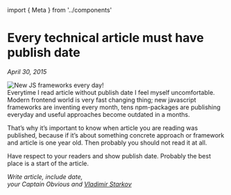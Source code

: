 import { Meta } from '../components'

<Meta
  title="Every technical article must have publish date"
  description="Everytime I read article without publish date I feel myself uncomfortable. Modern frontend world is very fast changing thing; new javascript frameworks are inventing every month, tens npm-packages are publishing everyday and useful approaches become outdated in a months."
  image="https://i.imgur.com/JrXX7wT.jpg"
/>

# Every technical article must have publish date

_April 30, 2015_

![New JS frameworks every day!](https://i.imgur.com/JrXX7wT.jpg)  
Everytime I read article without publish date I feel myself uncomfortable.
Modern frontend world is very fast changing thing; new javascript frameworks
are inventing every month, tens npm-packages are publishing everyday and useful
approaches become outdated in a months.

That’s why it’s important to know when article you are reading was published,
because if it’s about something concrete approach or framework and article is
one year old. Then probably you should not read it at all.

Have respect to your readers and show publish date. Probably the best place
is a start of the article.

_Write article, include date,  
your Captain Obvious and [Vladimir Starkov](https://iamstarkov.com/)_
